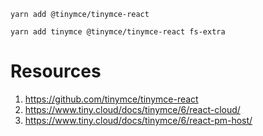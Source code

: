 ```shell
yarn add @tinymce/tinymce-react
```

```shell
yarn add tinymce @tinymce/tinymce-react fs-extra
```

# Resources

1. https://github.com/tinymce/tinymce-react
2. https://www.tiny.cloud/docs/tinymce/6/react-cloud/
3. https://www.tiny.cloud/docs/tinymce/6/react-pm-host/
